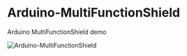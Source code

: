# Arduino-MultiFunctionShield
Arduino MultiFunctionShield demo

![Arduino-MultiFunctionShield](Arduino-MultiFunctionShield/doc/Arduino-MultiFunctionShield.jpg)
